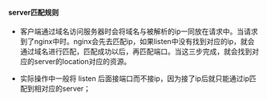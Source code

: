 
#### server匹配规则

- 客户端通过域名访问服务器时会将域名与被解析的ip一同放在请求中。当请求到了nginx中时。nginx会先去匹配ip，如果listen中没有找到对应的ip，就会通过域名进行匹配，匹配成功以后，再匹配端口。当这三步完成，就会找到对应的server的location对应的资源。

- 实际操作中一般将 listen 后面接端口而不接ip，因为接了ip后就只能通过ip匹配到相对应的server；